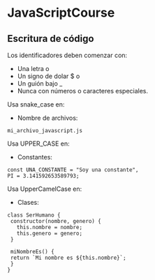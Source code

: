 # JavaScriptCourse

## Escritura de código

  Los identificadores deben comenzar con:
   - Una letra o
   - Un signo de dolar $ o
   - Un guión bajo _
   - Nunca con números o caracteres especiales.
   
   Usa snake_case en:
   - Nombre de archivos:
   ~~~
   mi_archivo_javascript.js
   ~~~
   Usa UPPER_CASE en:
   - Constantes:
   ~~~
   const UNA_CONSTANTE = "Soy una constante",
   PI = 3.141592653589793;
   ~~~
   Usa UpperCamelCase en:
   - Clases:
   ~~~
   class SerHumano {
    constructor(nombre, genero) {
      this.nombre = nombre;
      this.genero = genero;
    }

    miNombreEs() {
    return `Mi nombre es ${this.nombre}`;
    }
   }
   ~~~
   
